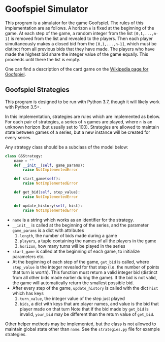 # Goofspiel Simulator
This program is a simulator for the game Goofspiel.
The rules of this implementation are as follows.
A horizon `n` is fixed at the beginning of the game.
At each step of the game, a random integer from the list `[0,1,...,n-1]` is removed from the list and revealed to the players.
Then each player simultaneously makes a closed bid from the `[0,1,...,n-1]`, which must be distinct from all previous bids that they have made.
The players who have made the highest bid share the integer value of the game equally.
This proceeds until there the list is empty.

One can find a description of the card game on the [Wikipedia page for Goofspiel](https://en.wikipedia.org/wiki/Goofspiel#Game_play).

## Goofspiel Strategies
This program is designed to be run with Python 3.7, though it will likely work with Python 3.5+.

In this implementation, strategies are rules which are implemented as below.
For each pair of strategies, a series of `n` games are played, where `n` is an unknown horizon (but usually set to 100).
Strategies are allowed to maintain state between games of a series, but a new instance will be created for every series.

Any strategy class should be a subclass of the model below:
~~~python
class GSStrategy:
    name = ""
    def __init__(self, game_params):
        raise NotImplementedError

    def start_game(self):
        raise NotImplementedError

    def get_bid(self, step_value):
        raise NotImplementedError

    def update_history(self, hist):
        raise NotImplementedError
~~~
- `name` is a string which works as an identifier for the strategy.
- `__init__` is called at the beginning of the series, and the parameter `game_params` is a dict with attributes
  1. `length`, the number of bids made during a game
  2. `players`, a tuple containing the names of all the players in the game
  3. `horizon`, how many turns will be played in the series
- `start_game` is called at the beginning of each game, to initialize parameters etc.
- At the beginning of each step of the game, `get_bid` is called, where `step_value` is the integer revealed for that step (i.e. the number of points that turn is worth).
  This function must return a valid integer bid (distinct from all other bids made earlier during the game).
  If the bid is not valid, the game will automatically return the smallest possible bid.
- After every step of the game, `update_history` is called with the dict `hist` which has keys
  1. `turn_value`, the integer value of the step just played
  2. `bids`, a dict with keys that are player names, and value is the bid that player made on that turn
  Note that if the bid made by `get_bid` is invalid, `your_bid` may be different than the return value of `get_bid`.

Other helper methods may be implemented, but the class is not allowed to maintain global state other than `name`.
See the `strategies.py` file for example strategies.

